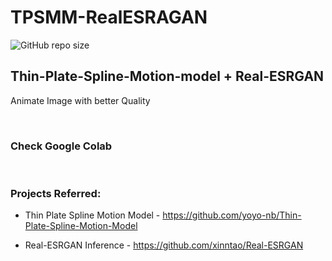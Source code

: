 # TPSMM-RealESRAGAN
![GitHub repo size](https://img.shields.io/github/repo-size/RiteshK-611/TPSMM-RealESRGAN.svg)

## Thin-Plate-Spline-Motion-model + Real-ESRGAN

Animate Image with better Quality

</br>

### Check Google Colab

<!-- [![Open In Colab](https://colab.research.google.com/assets/colab-badge.svg)](https://colab.research.google.com/drive/1Op_G6LQIzSSlv9TqRWl3dFGkP7TpQPmN?usp=sharing) -->

</br>

### Projects Referred:
- Thin Plate Spline Motion Model - https://github.com/yoyo-nb/Thin-Plate-Spline-Motion-Model

- Real-ESRGAN Inference - https://github.com/xinntao/Real-ESRGAN
